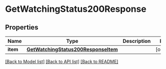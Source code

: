 # GetWatchingStatus200Response

## Properties
Name | Type | Description | Notes
------------ | ------------- | ------------- | -------------
**item** | [**GetWatchingStatus200ResponseItem**](GetWatchingStatus200ResponseItem.md) |  | [optional] 

[[Back to Model list]](../README.md#documentation-for-models) [[Back to API list]](../README.md#documentation-for-api-endpoints) [[Back to README]](../README.md)


